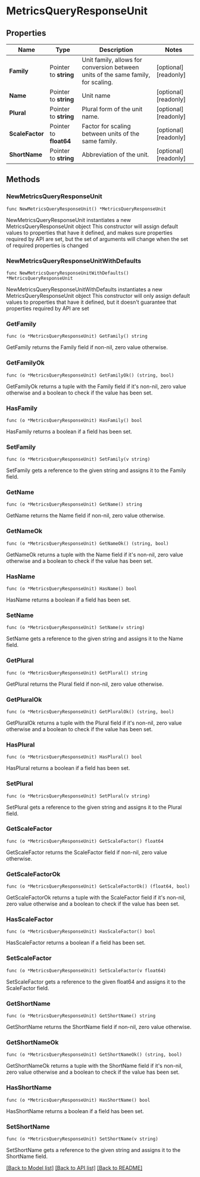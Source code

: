 # MetricsQueryResponseUnit

## Properties

Name | Type | Description | Notes
------------ | ------------- | ------------- | -------------
**Family** | Pointer to **string** | Unit family, allows for conversion between units of the same family, for scaling. | [optional] [readonly] 
**Name** | Pointer to **string** | Unit name | [optional] [readonly] 
**Plural** | Pointer to **string** | Plural form of the unit name. | [optional] [readonly] 
**ScaleFactor** | Pointer to **float64** | Factor for scaling between units of the same family. | [optional] [readonly] 
**ShortName** | Pointer to **string** | Abbreviation of the unit. | [optional] [readonly] 

## Methods

### NewMetricsQueryResponseUnit

`func NewMetricsQueryResponseUnit() *MetricsQueryResponseUnit`

NewMetricsQueryResponseUnit instantiates a new MetricsQueryResponseUnit object
This constructor will assign default values to properties that have it defined,
and makes sure properties required by API are set, but the set of arguments
will change when the set of required properties is changed

### NewMetricsQueryResponseUnitWithDefaults

`func NewMetricsQueryResponseUnitWithDefaults() *MetricsQueryResponseUnit`

NewMetricsQueryResponseUnitWithDefaults instantiates a new MetricsQueryResponseUnit object
This constructor will only assign default values to properties that have it defined,
but it doesn't guarantee that properties required by API are set

### GetFamily

`func (o *MetricsQueryResponseUnit) GetFamily() string`

GetFamily returns the Family field if non-nil, zero value otherwise.

### GetFamilyOk

`func (o *MetricsQueryResponseUnit) GetFamilyOk() (string, bool)`

GetFamilyOk returns a tuple with the Family field if it's non-nil, zero value otherwise
and a boolean to check if the value has been set.

### HasFamily

`func (o *MetricsQueryResponseUnit) HasFamily() bool`

HasFamily returns a boolean if a field has been set.

### SetFamily

`func (o *MetricsQueryResponseUnit) SetFamily(v string)`

SetFamily gets a reference to the given string and assigns it to the Family field.

### GetName

`func (o *MetricsQueryResponseUnit) GetName() string`

GetName returns the Name field if non-nil, zero value otherwise.

### GetNameOk

`func (o *MetricsQueryResponseUnit) GetNameOk() (string, bool)`

GetNameOk returns a tuple with the Name field if it's non-nil, zero value otherwise
and a boolean to check if the value has been set.

### HasName

`func (o *MetricsQueryResponseUnit) HasName() bool`

HasName returns a boolean if a field has been set.

### SetName

`func (o *MetricsQueryResponseUnit) SetName(v string)`

SetName gets a reference to the given string and assigns it to the Name field.

### GetPlural

`func (o *MetricsQueryResponseUnit) GetPlural() string`

GetPlural returns the Plural field if non-nil, zero value otherwise.

### GetPluralOk

`func (o *MetricsQueryResponseUnit) GetPluralOk() (string, bool)`

GetPluralOk returns a tuple with the Plural field if it's non-nil, zero value otherwise
and a boolean to check if the value has been set.

### HasPlural

`func (o *MetricsQueryResponseUnit) HasPlural() bool`

HasPlural returns a boolean if a field has been set.

### SetPlural

`func (o *MetricsQueryResponseUnit) SetPlural(v string)`

SetPlural gets a reference to the given string and assigns it to the Plural field.

### GetScaleFactor

`func (o *MetricsQueryResponseUnit) GetScaleFactor() float64`

GetScaleFactor returns the ScaleFactor field if non-nil, zero value otherwise.

### GetScaleFactorOk

`func (o *MetricsQueryResponseUnit) GetScaleFactorOk() (float64, bool)`

GetScaleFactorOk returns a tuple with the ScaleFactor field if it's non-nil, zero value otherwise
and a boolean to check if the value has been set.

### HasScaleFactor

`func (o *MetricsQueryResponseUnit) HasScaleFactor() bool`

HasScaleFactor returns a boolean if a field has been set.

### SetScaleFactor

`func (o *MetricsQueryResponseUnit) SetScaleFactor(v float64)`

SetScaleFactor gets a reference to the given float64 and assigns it to the ScaleFactor field.

### GetShortName

`func (o *MetricsQueryResponseUnit) GetShortName() string`

GetShortName returns the ShortName field if non-nil, zero value otherwise.

### GetShortNameOk

`func (o *MetricsQueryResponseUnit) GetShortNameOk() (string, bool)`

GetShortNameOk returns a tuple with the ShortName field if it's non-nil, zero value otherwise
and a boolean to check if the value has been set.

### HasShortName

`func (o *MetricsQueryResponseUnit) HasShortName() bool`

HasShortName returns a boolean if a field has been set.

### SetShortName

`func (o *MetricsQueryResponseUnit) SetShortName(v string)`

SetShortName gets a reference to the given string and assigns it to the ShortName field.


[[Back to Model list]](../README.md#documentation-for-models) [[Back to API list]](../README.md#documentation-for-api-endpoints) [[Back to README]](../README.md)



